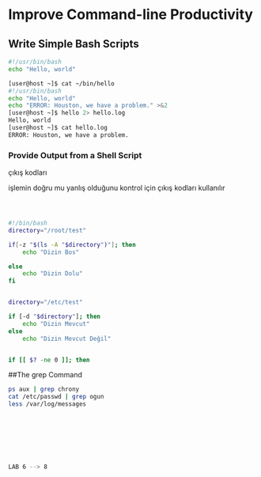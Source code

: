 # Improve Command-line Productivity

## Write Simple Bash Scripts

```sh
#!/usr/bin/bash
echo "Hello, world"
```
```sh
[user@host ~]$ cat ~/bin/hello
#!/usr/bin/bash
echo "Hello, world"
echo "ERROR: Houston, we have a problem." >&2
[user@host ~]$ hello 2> hello.log
Hello, world
[user@host ~]$ cat hello.log
ERROR: Houston, we have a problem.
```

### Provide Output from a Shell Script

çıkış kodları

işlemin doğru mu yanlış olduğunu kontrol için çıkış kodları kullanılır

```sh



#!/bin/bash
directory="/root/test"

if[-z "$(ls -A "$directory")"]; then
    echo "Dizin Bos"

else
    echo "Dizin Dolu"
fi


directory="/etc/test"

if [-d "$directory"]; then
    echo "Dizin Mevcut"
else
    echo "Dizin Mevcut Değil"
```



```sh

if [[ $? -ne 0 ]]; then
```


##The grep Command 
```sh
ps aux | grep chrony
cat /etc/passwd | grep ogun
less /var/log/messages








LAB 6 --> 8







